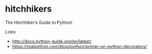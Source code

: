 # hitchhikers
The Hitchhiker’s Guide to Python!


*Links*

   - http://docs.python-guide.org/en/latest/
   - https://realpython.com/blog/python/primer-on-python-decorators/
